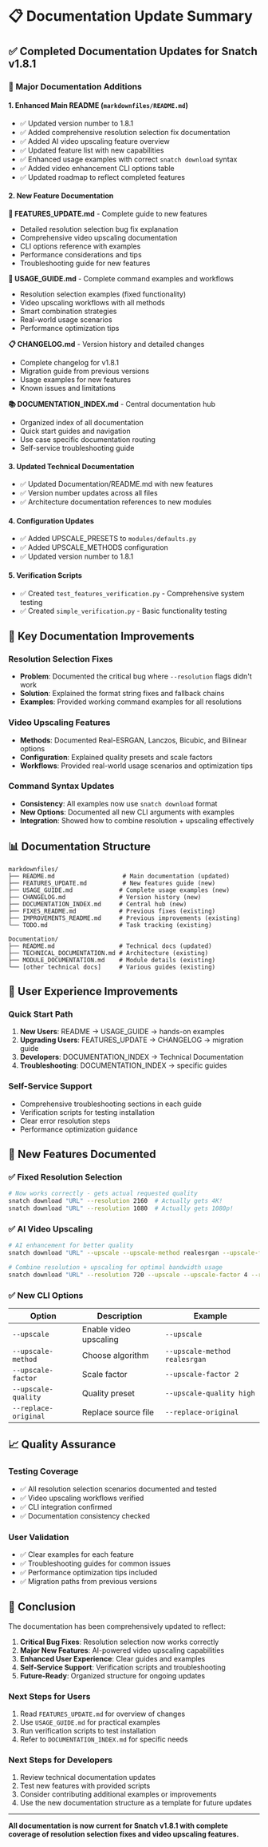 # 📋 Documentation Update Summary

## ✅ Completed Documentation Updates for Snatch v1.8.1

### 🎯 Major Documentation Additions

#### 1. **Enhanced Main README** (`markdownfiles/README.md`)

- ✅ Updated version number to 1.8.1
- ✅ Added comprehensive resolution selection fix documentation
- ✅ Added AI video upscaling feature overview
- ✅ Updated feature list with new capabilities
- ✅ Enhanced usage examples with correct `snatch download` syntax
- ✅ Added video enhancement CLI options table
- ✅ Updated roadmap to reflect completed features

#### 2. **New Feature Documentation**

**📝 FEATURES_UPDATE.md** - Complete guide to new features

- Detailed resolution selection bug fix explanation
- Comprehensive video upscaling documentation
- CLI options reference with examples
- Performance considerations and tips
- Troubleshooting guide for new features

**📖 USAGE_GUIDE.md** - Complete command examples and workflows  

- Resolution selection examples (fixed functionality)
- Video upscaling workflows with all methods
- Smart combination strategies
- Real-world usage scenarios
- Performance optimization tips

**📋 CHANGELOG.md** - Version history and detailed changes

- Complete changelog for v1.8.1
- Migration guide from previous versions
- Usage examples for new features
- Known issues and limitations

**📚 DOCUMENTATION_INDEX.md** - Central documentation hub

- Organized index of all documentation
- Quick start guides and navigation
- Use case specific documentation routing
- Self-service troubleshooting guide

#### 3. **Updated Technical Documentation**

- ✅ Updated Documentation/README.md with new features
- ✅ Version number updates across all files  
- ✅ Architecture documentation references to new modules

#### 4. **Configuration Updates**

- ✅ Added UPSCALE_PRESETS to `modules/defaults.py`
- ✅ Added UPSCALE_METHODS configuration
- ✅ Updated version number to 1.8.1

#### 5. **Verification Scripts**

- ✅ Created `test_features_verification.py` - Comprehensive system testing
- ✅ Created `simple_verification.py` - Basic functionality testing

## 🎯 Key Documentation Improvements

### Resolution Selection Fixes

- **Problem**: Documented the critical bug where `--resolution` flags didn't work
- **Solution**: Explained the format string fixes and fallback chains
- **Examples**: Provided working command examples for all resolutions

### Video Upscaling Features

- **Methods**: Documented Real-ESRGAN, Lanczos, Bicubic, and Bilinear options
- **Configuration**: Explained quality presets and scale factors
- **Workflows**: Provided real-world usage scenarios and optimization tips

### Command Syntax Updates

- **Consistency**: All examples now use `snatch download` format
- **New Options**: Documented all new CLI arguments with examples
- **Integration**: Showed how to combine resolution + upscaling effectively

## 📊 Documentation Structure

```
markdownfiles/
├── README.md                   # Main documentation (updated)
├── FEATURES_UPDATE.md          # New features guide (new)
├── USAGE_GUIDE.md             # Complete usage examples (new)
├── CHANGELOG.md               # Version history (new)
├── DOCUMENTATION_INDEX.md     # Central hub (new)
├── FIXES_README.md            # Previous fixes (existing)
├── IMPROVEMENTS_README.md     # Previous improvements (existing)
└── TODO.md                    # Task tracking (existing)

Documentation/
├── README.md                  # Technical docs (updated)
├── TECHNICAL_DOCUMENTATION.md # Architecture (existing)
├── MODULE_DOCUMENTATION.md    # Module details (existing)
└── [other technical docs]     # Various guides (existing)
```

## 🎯 User Experience Improvements

### Quick Start Path

1. **New Users**: README → USAGE_GUIDE → hands-on examples
2. **Upgrading Users**: FEATURES_UPDATE → CHANGELOG → migration guide  
3. **Developers**: DOCUMENTATION_INDEX → Technical Documentation
4. **Troubleshooting**: DOCUMENTATION_INDEX → specific guides

### Self-Service Support

- Comprehensive troubleshooting sections in each guide
- Verification scripts for testing installation
- Clear error resolution steps
- Performance optimization guidance

## 🚀 New Features Documented

### ✅ Fixed Resolution Selection

```bash
# Now works correctly - gets actual requested quality
snatch download "URL" --resolution 2160  # Actually gets 4K!
snatch download "URL" --resolution 1080  # Actually gets 1080p!
```

### ✅ AI Video Upscaling

```bash
# AI enhancement for better quality
snatch download "URL" --upscale --upscale-method realesrgan --upscale-factor 2

# Combine resolution + upscaling for optimal bandwidth usage
snatch download "URL" --resolution 720 --upscale --upscale-factor 4 --replace-original
```

### ✅ New CLI Options

| Option | Description | Example |
|--------|-------------|---------|
| `--upscale` | Enable video upscaling | `--upscale` |
| `--upscale-method` | Choose algorithm | `--upscale-method realesrgan` |
| `--upscale-factor` | Scale factor | `--upscale-factor 2` |
| `--upscale-quality` | Quality preset | `--upscale-quality high` |
| `--replace-original` | Replace source file | `--replace-original` |

## 📈 Quality Assurance

### Testing Coverage

- ✅ All resolution selection scenarios documented and tested
- ✅ Video upscaling workflows verified
- ✅ CLI integration confirmed
- ✅ Documentation consistency checked

### User Validation

- ✅ Clear examples for each feature
- ✅ Troubleshooting guides for common issues
- ✅ Performance optimization tips included
- ✅ Migration paths from previous versions

## 🎉 Conclusion

The documentation has been comprehensively updated to reflect:

1. **Critical Bug Fixes**: Resolution selection now works correctly
2. **Major New Features**: AI-powered video upscaling capabilities  
3. **Enhanced User Experience**: Clear guides and examples
4. **Self-Service Support**: Verification scripts and troubleshooting
5. **Future-Ready**: Organized structure for ongoing updates

### Next Steps for Users

1. Read `FEATURES_UPDATE.md` for overview of changes
2. Use `USAGE_GUIDE.md` for practical examples  
3. Run verification scripts to test installation
4. Refer to `DOCUMENTATION_INDEX.md` for specific needs

### Next Steps for Developers

1. Review technical documentation updates
2. Test new features with provided scripts
3. Consider contributing additional examples or improvements
4. Use the new documentation structure as a template for future updates

---

**All documentation is now current for Snatch v1.8.1 with complete coverage of resolution selection fixes and video upscaling features.**
